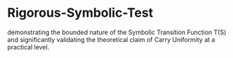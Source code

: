 # Rigorous-Symbolic-Test
demonstrating the bounded nature of the Symbolic Transition Function T(S) and significantly validating the theoretical claim of Carry Uniformity at a practical level.
